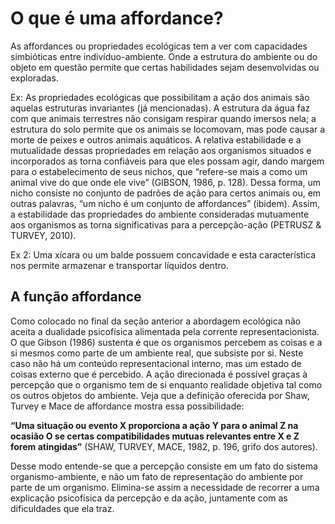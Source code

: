 # O que é uma affordance?

As affordances ou propriedades ecológicas tem a ver com capacidades simbióticas entre indivíduo-ambiente. Onde a estrutura do ambiente ou do objeto em questão permite que certas habilidades sejam desenvolvidas ou exploradas.

Ex: As propriedades ecológicas que possibilitam a ação dos animais são aquelas estruturas invariantes (já mencionadas). A estrutura da água faz com que animais terrestres não consigam respirar quando imersos nela; a estrutura do solo permite que os animais se locomovam, mas pode causar a morte de peixes e outros
animais aquáticos. A relativa estabilidade e a mutualidade dessas propriedades em relação aos organismos situados e incorporados as torna confiáveis para que eles
possam agir, dando margem para o estabelecimento de seus nichos, que “refere-se mais a como um animal vive do que onde ele vive” (GIBSON, 1986, p. 128). Dessa forma, um nicho consiste no conjunto de padrões de ação para certos animais ou, em outras palavras, “um nicho é um conjunto de affordances” (ibidem). Assim, a estabilidade das propriedades do ambiente consideradas mutuamente aos organismos as torna significativas para a percepção-ação (PETRUSZ & TURVEY, 2010).

Ex 2: Uma xícara ou um balde possuem concavidade e esta característica nos permite armazenar e transportar líquidos dentro.

## A função affordance

Como colocado no final da seção anterior a abordagem ecológica não aceita a dualidade psicofísica alimentada pela corrente representacionista. O que Gibson (1986) sustenta é que os organismos percebem as coisas e a si mesmos como parte de um ambiente real, que subsiste por si. Neste caso não há um conteúdo representacional interno, mas um estado de coisas externo que é percebido.
A ação direcionada é possível graças à percepção que o organismo tem de si enquanto realidade objetiva tal como os outros objetos do ambiente. Veja que a definição oferecida por Shaw, Turvey e Mace de affordance mostra essa possibilidade:

**“Uma situação ou evento X proporciona a ação Y para o animal Z na ocasião O se certas compatibilidades mutuas relevantes entre X e Z forem atingidas”** (SHAW,
TURVEY, MACE, 1982, p. 196, grifo dos autores).

Desse modo entende-se que a percepção consiste em um fato do sistema organismo-ambiente, e não um fato de representação do ambiente por parte de um organismo. Elimina-se assim a necessidade de recorrer a uma explicação psicofísica da percepção e da ação, juntamente com as dificuldades que ela traz.